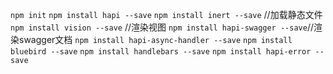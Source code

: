 `npm init`
`npm install hapi --save`
`npm install inert --save`  //加载静态文件
`npm install vision --save` //渲染视图
`npm install hapi-swagger --save`//渲染swagger文档
`npm install hapi-async-handler --save`
`npm install bluebird --save`
`npm install handlebars --save`
`npm install hapi-error --save`
